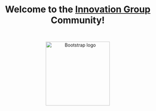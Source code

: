 <h1 align="center">Welcome to the <a href="https://ig.piet.co.in/">Innovation Group</a> Community!</h1><br>

<p align="center">
  <a href="https://ig.piet.co.in/">
    <img src="https://avatars.githubusercontent.com/u/125198651" alt="Bootstrap logo" width="200" height="200">
  </a>
</p>
